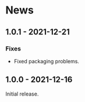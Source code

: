 # News

## 1.0.1 - 2021-12-21

### Fixes

  * Fixed packaging problems.

## 1.0.0 - 2021-12-16

Initial release.
